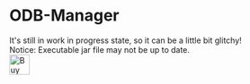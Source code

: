 # ODB-Manager
It's still in work in progress state, so it can be a little bit glitchy! <br> 
Notice: Executable jar file may not be up to date. <br>
<a href='https://ko-fi.com/P5P11WTFL' target='_blank'><img height='36' style='border:0px;height:36px;' src='https://cdn.ko-fi.com/cdn/kofi1.png?v=2' border='0' alt='Buy Me a Coffee at ko-fi.com' /></a>
